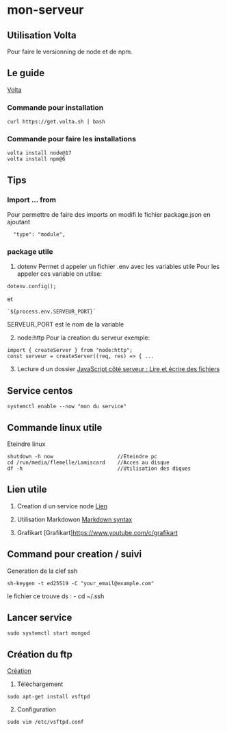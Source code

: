 # mon-serveur
## Utilisation Volta
Pour faire le versionning de node et de npm.
## Le guide
[Volta](https://docs.volta.sh/guide/getting-started)

### Commande pour installation
```
curl https://get.volta.sh | bash
```
### Commande pour faire les installations
```
volta install node@17
volta install npm@6
```

## Tips
### Import ... from

Pour permettre de faire des imports on modifi le fichier package.json en ajoutant
```
  "type": "module",
```
### package utile
1. dotenv
Permet d appeler un fichier .env avec les variables utile
Pour les appeler ces variable on utilse:
```
dotenv.config();
```
et 
```
`${process.env.SERVEUR_PORT}`
```
SERVEUR_PORT est le nom de la variable

2. node:http
Pour la creation du serveur
exemple:
```
import { createServer } from "node:http";
const serveur = createServer((req, res) => { ...
```

3. Lecture d un dossier
[JavaScript côté serveur : Lire et écrire des fichiers](https://www.youtube.com/watch?v=cT6b6_XzFmI&t=1134s)

## Service centos
```
systemctl enable --now "mon du service"
```
## Commande linux utile

Eteindre linux
```
shutdown -h now                     //Eteindre pc
cd /run/media/flemelle/Lamiscard    //Acces au disque
df -h                               //Utilisation des diques

```
## Lien utile

1. Creation d un service node
[Lien](https://nodesource.com/blog/running-your-node-js-app-with-systemd-part-1/)

2. Utilisation Markdowon
[Markdown syntax](https://www.markdownguide.org/basic-syntax/)

3. Grafikart
[Grafikart]https://www.youtube.com/c/grafikart

## Command pour creation / suivi 
Generation de la clef ssh
```
sh-keygen -t ed25519 -C "your_email@example.com"
```
le fichier ce trouve ds : - cd ~/.ssh

## Lancer service 
```
sudo systemctl start mongod
```
## Création du ftp
[Création](https://fr.wikihow.com/configurer-un-serveur-FTP-sous-Ubuntu-Linux)
1. Téléchargement
```
sudo apt-get install vsftpd
```
2. Configuration
```
sudo vim /etc/vsftpd.conf
```
